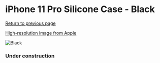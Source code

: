 # iPhone 11 Pro Silicone Case - Black

[Return to previous page](/iphone_11)

[High-resolution image from Apple](https://store.storeimages.cdn-apple.com/8756/as-images.apple.com/is/MWYN2?wid=4500&hei=4500&fmt=png)

<div style="width: 384px"><img src="/everyphone/MWYN2.png" alt="Black"></div>

### Under construction
